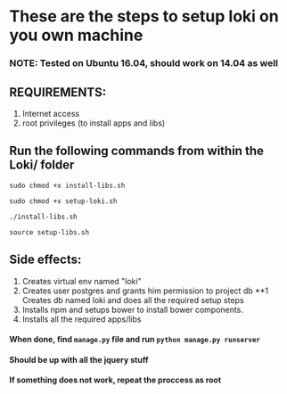 # These are the steps to setup loki on you own machine
### NOTE: Tested on **Ubuntu 16.04**, should work on **14.04** as well

## REQUIREMENTS:
1. Internet access
2. root privileges (to install apps and libs)

## Run the following commands from within the Loki/ folder
`sudo chmod +x install-libs.sh`

`sudo chmod +x setup-loki.sh`

`./install-libs.sh`

`source setup-libs.sh`

## Side effects:
1. Creates virtual env named "loki"
2. Creates user postgres and grants him permission to project db
**1 Creates db named loki and does all the required setup steps
3. Installs npm and setups bower to install bower components.
4. Installs all the required apps/libs

#### When done, find `manage.py` file and run `python manage.py runserver`
####  Should be up with all the jquery stuff

#### If something does not work, repeat the proccess as root
